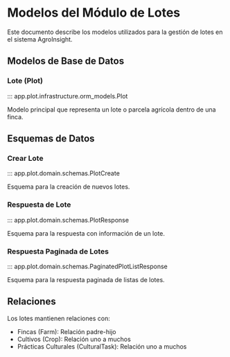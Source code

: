# Modelos del Módulo de Lotes

Este documento describe los modelos utilizados para la gestión de lotes en el sistema AgroInsight.

## Modelos de Base de Datos

### Lote (Plot)

::: app.plot.infrastructure.orm_models.Plot

Modelo principal que representa un lote o parcela agrícola dentro de una finca.

## Esquemas de Datos

### Crear Lote

::: app.plot.domain.schemas.PlotCreate

Esquema para la creación de nuevos lotes.

### Respuesta de Lote

::: app.plot.domain.schemas.PlotResponse

Esquema para la respuesta con información de un lote.

### Respuesta Paginada de Lotes

::: app.plot.domain.schemas.PaginatedPlotListResponse

Esquema para la respuesta paginada de listas de lotes.

## Relaciones

Los lotes mantienen relaciones con:

- Fincas (Farm): Relación padre-hijo
- Cultivos (Crop): Relación uno a muchos
- Prácticas Culturales (CulturalTask): Relación uno a muchos

